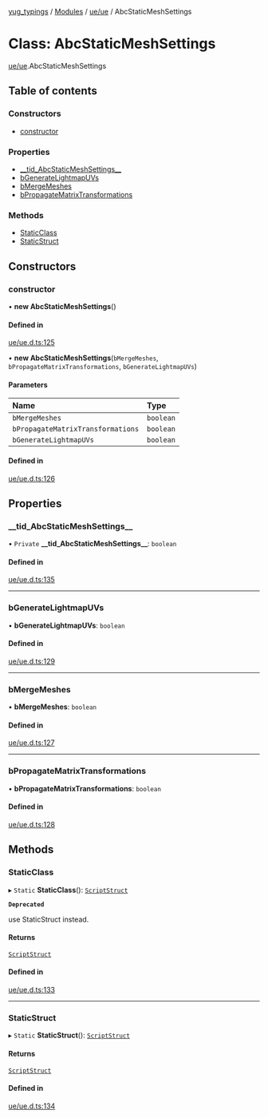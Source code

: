 [yug_typings](../README.md) / [Modules](../modules.md) / [ue/ue](../modules/ue_ue.md) / AbcStaticMeshSettings

# Class: AbcStaticMeshSettings

[ue/ue](../modules/ue_ue.md).AbcStaticMeshSettings

## Table of contents

### Constructors

- [constructor](ue_ue.AbcStaticMeshSettings.md#constructor)

### Properties

- [\_\_tid\_AbcStaticMeshSettings\_\_](ue_ue.AbcStaticMeshSettings.md#__tid_abcstaticmeshsettings__)
- [bGenerateLightmapUVs](ue_ue.AbcStaticMeshSettings.md#bgeneratelightmapuvs)
- [bMergeMeshes](ue_ue.AbcStaticMeshSettings.md#bmergemeshes)
- [bPropagateMatrixTransformations](ue_ue.AbcStaticMeshSettings.md#bpropagatematrixtransformations)

### Methods

- [StaticClass](ue_ue.AbcStaticMeshSettings.md#staticclass)
- [StaticStruct](ue_ue.AbcStaticMeshSettings.md#staticstruct)

## Constructors

### constructor

• **new AbcStaticMeshSettings**()

#### Defined in

[ue/ue.d.ts:125](https://github.com/YugMetaverse/yug_typings/blob/b7d9b19/ue/ue.d.ts#L125)

• **new AbcStaticMeshSettings**(`bMergeMeshes`, `bPropagateMatrixTransformations`, `bGenerateLightmapUVs`)

#### Parameters

| Name | Type |
| :------ | :------ |
| `bMergeMeshes` | `boolean` |
| `bPropagateMatrixTransformations` | `boolean` |
| `bGenerateLightmapUVs` | `boolean` |

#### Defined in

[ue/ue.d.ts:126](https://github.com/YugMetaverse/yug_typings/blob/b7d9b19/ue/ue.d.ts#L126)

## Properties

### \_\_tid\_AbcStaticMeshSettings\_\_

• `Private` **\_\_tid\_AbcStaticMeshSettings\_\_**: `boolean`

#### Defined in

[ue/ue.d.ts:135](https://github.com/YugMetaverse/yug_typings/blob/b7d9b19/ue/ue.d.ts#L135)

___

### bGenerateLightmapUVs

• **bGenerateLightmapUVs**: `boolean`

#### Defined in

[ue/ue.d.ts:129](https://github.com/YugMetaverse/yug_typings/blob/b7d9b19/ue/ue.d.ts#L129)

___

### bMergeMeshes

• **bMergeMeshes**: `boolean`

#### Defined in

[ue/ue.d.ts:127](https://github.com/YugMetaverse/yug_typings/blob/b7d9b19/ue/ue.d.ts#L127)

___

### bPropagateMatrixTransformations

• **bPropagateMatrixTransformations**: `boolean`

#### Defined in

[ue/ue.d.ts:128](https://github.com/YugMetaverse/yug_typings/blob/b7d9b19/ue/ue.d.ts#L128)

## Methods

### StaticClass

▸ `Static` **StaticClass**(): [`ScriptStruct`](ue_ue.ScriptStruct.md)

**`Deprecated`**

use StaticStruct instead.

#### Returns

[`ScriptStruct`](ue_ue.ScriptStruct.md)

#### Defined in

[ue/ue.d.ts:133](https://github.com/YugMetaverse/yug_typings/blob/b7d9b19/ue/ue.d.ts#L133)

___

### StaticStruct

▸ `Static` **StaticStruct**(): [`ScriptStruct`](ue_ue.ScriptStruct.md)

#### Returns

[`ScriptStruct`](ue_ue.ScriptStruct.md)

#### Defined in

[ue/ue.d.ts:134](https://github.com/YugMetaverse/yug_typings/blob/b7d9b19/ue/ue.d.ts#L134)
